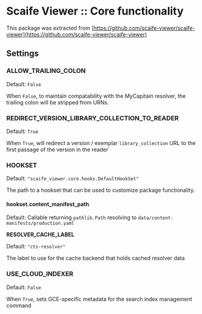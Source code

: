 # Scaife Viewer :: Core functionality

This package was extracted from
[https://github.com/scaife-viewer/scaife-viewer](https://github.com/scaife-viewer/scaife-viewer)

## Settings

### ALLOW_TRAILING_COLON

Default: `False`

When `False`, to maintain compatability with the MyCapitain resolver,
the trailing colon will be stripped from URNs.

### REDIRECT_VERSION_LIBRARY_COLLECTION_TO_READER

Default: `True`

When `True`, will redirect a version / exemplar `library_collection` URL to the first passage of the version in the reader`

### HOOKSET

Default: `"scaife_viewer.core.hooks.DefaultHookSet"`

The path to a hookset that can be used to customize package functionality.

#### hookset.content_manifest_path

Default: Callable returning `pathlib.Path` resolving to `data/content-manifests/production.yaml`

**RESOLVER_CACHE_LABEL**

Default: `"cts-resolver"`

The label to use for the cache backend that holds cached resolver data


### USE_CLOUD_INDEXER

Default: `False`

When `True`, sets GCE-specific metadata for the search index management
command
